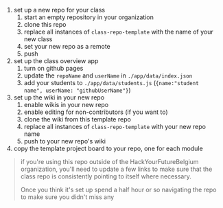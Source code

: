 1. set up a new repo for your class
    1. start an empty repository in your organization
    1. clone this repo
    1. replace all instances of `class-repo-template` with the name of your new class
    1. set your new repo as a remote
    1. push
1. set up the class overview app
    1. turn on github pages
    1. update the `repoName` and `userName` in `./app/data/index.json`
    1. add your students to `./app/data/students.js` (`{name:"student name", userName: "githubUserName"}`)
1. set up the wiki in your new repo
    1. enable wikis in your new repo
    1. enable editing for non-contributors (if you want to)
    1. clone the wiki from this template repo
    1. replace all instances of `class-repo-template` with your new repo name
    1. push to your new repo's wiki
1. copy the template project board to your repo, one for each module


> if you're using this repo outside of the HackYourFutureBelgium organization, you'll need to update a few links to make sure that the class repo is consistently pointing to itself where necessary.
>
> Once you think it's set up spend a half hour or so navigating the repo to make sure you didn't miss any
